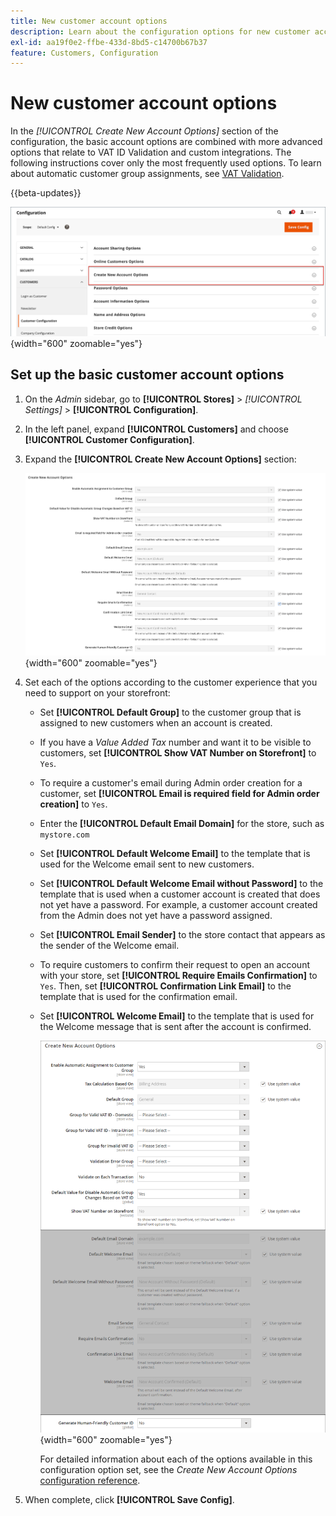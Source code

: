 ```yaml
---
title: New customer account options
description: Learn about the configuration options for new customer accounts in your store.
exl-id: aa19f0e2-ffbe-433d-8bd5-c14700b67b37
feature: Customers, Configuration
---
```

# New customer account options

In the _[!UICONTROL Create New Account Options]_ section of the configuration, the basic account options are combined with more advanced options that relate to VAT ID Validation and custom integrations. The following instructions cover only the most frequently used options. To learn about automatic customer group assignments, see [VAT Validation](../stores-purchase/vat.md).

{{beta-updates}}

![Create New Account Options](assets/customer-configuration-create-new-account-options.png){width="600" zoomable="yes"}

## Set up the basic customer account options

1. On the _Admin_ sidebar, go to **[!UICONTROL Stores]** > _[!UICONTROL Settings]_ > **[!UICONTROL Configuration]**.

1. In the left panel, expand **[!UICONTROL Customers]** and choose **[!UICONTROL Customer Configuration]**.

1. Expand the **[!UICONTROL Create New Account Options]** section:

    ![Create New Account Options default settings](../configuration-reference/customers/assets/customer-configuration-create-new-account-options.png){width="600" zoomable="yes"}

1. Set each of the options according to the customer experience that you need to support on your storefront:

    - Set **[!UICONTROL Default Group]** to the customer group that is assigned to new customers when an account is created.

    - If you have a _Value Added Tax_ number and want it to be visible to customers, set **[!UICONTROL Show VAT Number on Storefront]** to `Yes`.

    - To require a customer's email during Admin order creation for a customer, set **[!UICONTROL Email is required field for Admin order creation]** to `Yes`.

    - Enter the **[!UICONTROL Default Email Domain]** for the store, such as `mystore.com`

    - Set **[!UICONTROL Default Welcome Email]** to the template that is used for the Welcome email sent to new customers.

    - Set **[!UICONTROL Default Welcome Email without Password]** to the template that is used when a customer account is created that does not yet have a password. For example, a customer account created from the Admin does not yet have a password assigned.

    - Set **[!UICONTROL Email Sender]** to the store contact that appears as the sender of the Welcome email.

    - To require customers to confirm their request to open an account with your store, set **[!UICONTROL Require Emails Confirmation]** to `Yes`. Then, set **[!UICONTROL Confirmation Link Email]** to the template that is used for the confirmation email.

    - Set **[!UICONTROL Welcome Email]** to the template that is used for the Welcome message that is sent after the account is confirmed.

      ![Create New Account Options with VAT enabled](../configuration-reference/customers/assets/customer-configuration-create-new-account-options-vat.png){width="600" zoomable="yes"}

      For detailed information about each of the options available in this configuration option set, see the _Create New Account Options_ [configuration reference](../configuration-reference/customers/customer-configuration.md).

1. When complete, click **[!UICONTROL Save Config]**.
